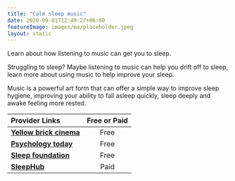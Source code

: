```yaml
---
title: "Calm sleep music"
date: 2020-09-01T12:49:27+06:00
featureImage: images/ma/placeholder.jpeg
layout: static
---
```


Learn about how listening to music can get you to sleep.

Struggling to sleep? Maybe listening to music can help you drift off to sleep, learn more about using music to help improve your sleep.

Music is a powerful art form that can offer a simple way to improve sleep hygiene, improving your ability to fall asleep quickly, sleep deeply and awake feeling more rested.

| Provider Links      | Free or Paid  |  
| :-----------          | :--------------:      |  
| [**Yellow brick cinema**](https://www.youtube.com/watch?v=6dZHGDzFXmY&list=PLQkQfzsIUwRYwVveZoqE-HUxv84Zknrsi) | Free | 
| [**Psychology today**](https://www.psychologytoday.com/us/blog/sleep-newzzz/201812/the-many-health-and-sleep-benefits-music) | Free | 
| [**Sleep foundation**](https://www.sleepfoundation.org/noise-and-sleep/music) | Free | 
| [**SleepHub**](https://www.awin1.com/cread.php?awinmid=26097&awinaffid=1198638&ued=https%3A%2F%2Fwww.sleephub.com%2F) | Paid | 
  

<br/><br/>






